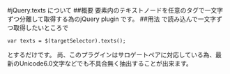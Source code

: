 #jQuery.texts について
##概要
要素内のテキストノードを任意のタグで一文字ずつ分離して取得する為のjQuery plugin です。
##用法
    <script type="text/javascript" src="https://ajax.googleapis.com/ajax/libs/jquery/1.10.2/jquery.min.js"></script>
    <script type="text/javascript" src="./js/jquery.texts.js"></script>
で読み込んで一文字ずつ取得したいところで

    var texts = $(targetSelector).texts();
とするだけです。
尚、このプラグインはサロゲートペアに対応している為、最新のUnicode6.0文字などでも不具合無く抽出することが出来ます。